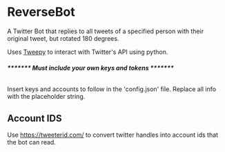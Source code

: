# ReverseBot

A Twitter Bot that replies to all tweets of a specified person with their original tweet, but rotated 180 degrees. 

Uses [Tweepy](https://www.tweepy.org/) to interact with Twitter's API using python. 

###### __******* Must include your own keys and tokens *******__

Insert keys and accounts to follow in the 'config.json' file. Replace all info with the placeholder string.

## Account IDS

Use https://tweeterid.com/ to convert twitter handles into account ids that the bot can read.



